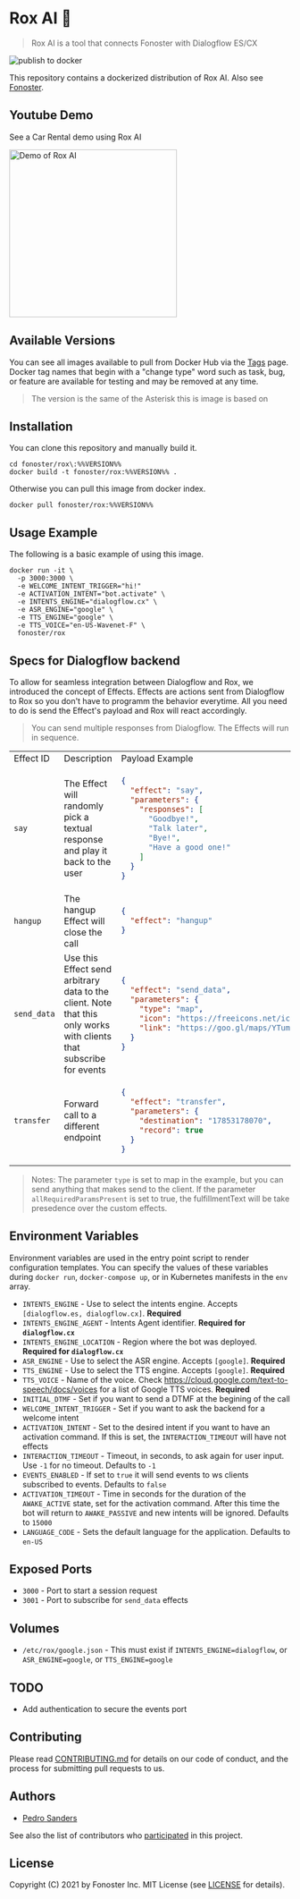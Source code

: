 # Rox AI 🤖

> Rox AI is a tool that connects Fonoster with Dialogflow ES/CX

![publish to docker](https://github.com/fonoster/rox/workflows/publish%20to%20docker%20hub/badge.svg)

This repository contains a dockerized distribution of Rox AI. Also see [Fonoster](https://github.com/fonoster/fonoster).

## Youtube Demo

See a Car Rental demo using Rox AI

<div align="left">
  <a href="https://www.youtube.com/embed/41Rx8KPb5GU"><img width="300px" src="https://raw.githubusercontent.com/fonoster/rox/main/youtube-3.svg" alt="Demo of Rox AI"></a>
</div>

## Available Versions

You can see all images available to pull from Docker Hub via the [Tags](https://hub.docker.com/repository/docker/fonoster/rox/tags?page=1) page. Docker tag names that begin with a "change type" word such as task, bug, or feature are available for testing and may be removed at any time.

> The version is the same of the Asterisk this is image is based on

## Installation

You can clone this repository and manually build it.

```
cd fonoster/rox\:%%VERSION%%
docker build -t fonoster/rox:%%VERSION%% .
```

Otherwise you can pull this image from docker index.

```
docker pull fonoster/rox:%%VERSION%%
```

## Usage Example

The following is a basic example of using this image.

```
docker run -it \
  -p 3000:3000 \
  -e WELCOME_INTENT_TRIGGER="hi!"
  -e ACTIVATION_INTENT="bot.activate" \  
  -e INTENTS_ENGINE="dialogflow.cx" \
  -e ASR_ENGINE="google" \
  -e TTS_ENGINE="google" \
  -e TTS_VOICE="en-US-Wavenet-F" \
  fonoster/rox
```

## Specs for Dialogflow backend

To allow for seamless integration between Dialogflow and Rox, we introduced the concept of Effects. Effects are actions sent from Dialogflow to Rox so you don't have to programm the behavior everytime. All you need to do is send the Effect's payload and Rox will react accordingly.

> You can send multiple responses from Dialogflow. The Effects will run in sequence.

<table>
<tr>
<td> Effect ID </td> <td> Description </td> <td> Payload Example </td>
</tr>
<tr>
<td> 

`say` 

</td>
<td> The Effect will randomly pick a textual response and play it back to the user </td>
<td>
  
```json
{
  "effect": "say",
  "parameters": {
    "responses": [
      "Goodbye!",
      "Talk later",
      "Bye!",
      "Have a good one!"
    ]
  }
}
```

</td>
</tr>
<tr>
<td> 

`hangup` 

</td>
<td> The hangup Effect will close the call </td>
<td>

```json
{
  "effect": "hangup"
}
```

</td>
</tr>
<tr>
<td> 

`send_data` 

</td>
<td> Use this Effect send arbitrary data to the client. Note that this only works with clients that subscribe for events</td>
<td>

```json
{
  "effect": "send_data",
  "parameters": {
    "type": "map",
    "icon": "https://freeicons.net/icons/map.png",
    "link": "https://goo.gl/maps/YTum2VeZSQwNB4ik6"
  }
}
```

</td>
</tr>
<tr>
<td> 

`transfer` 

</td>
<td> Forward call to a different endpoint </td>
<td>

```json
{
  "effect": "transfer",
  "parameters": {
    "destination": "17853178070",
    "record": true
  }
}
```

</td>
</tr>
</table>

> Notes: The parameter `type` is set to map in the example, but you can send anything that makes send to the client. If the parameter `allRequiredParamsPresent` is set to true, the fulfillmentText will be take presedence over the custom effects.

## Environment Variables

Environment variables are used in the entry point script to render configuration templates. You can specify the values of these variables during `docker run`, `docker-compose up`, or in Kubernetes manifests in the `env` array.

- `INTENTS_ENGINE` - Use to select the intents engine. Accepts `[dialogflow.es, dialogflow.cx]`. **Required**
- `INTENTS_ENGINE_AGENT` - Intents Agent identifier.  **Required for `dialogflow.cx`**
- `INTENTS_ENGINE_LOCATION` - Region where the bot was deployed.  **Required for `dialogflow.cx`**
- `ASR_ENGINE` - Use to select the ASR engine. Accepts `[google]`. **Required**
- `TTS_ENGINE` - Use to select the TTS engine. Accepts `[google]`. **Required**
- `TTS_VOICE` - Name of the voice. Check https://cloud.google.com/text-to-speech/docs/voices for a list of Google TTS voices. **Required**
- `INITIAL_DTMF` - Set if you want to send a DTMF at the begining of the call
- `WELCOME_INTENT_TRIGGER` - Set if you want to ask the backend for a welcome intent
- `ACTIVATION_INTENT` - Set to the desired intent if you want to have an activation command. If this is set, the `INTERACTION_TIMEOUT` will have not effects
- `INTERACTION_TIMEOUT` - Timeout, in seconds, to ask again for user input. Use `-1` for no timeout. Defaults to `-1`
- `EVENTS_ENABLED` - If set to `true` it will send events to ws clients subscribed to events. Defaults to `false`
- `ACTIVATION_TIMEOUT` - Time in seconds for the duration of the `AWAKE_ACTIVE` state, set for the activation command. After this time the bot will return to `AWAKE_PASSIVE` and new intents will be ignored. Defaults to `15000`
- `LANGUAGE_CODE` - Sets the default language for the application. Defaults to `en-US`

## Exposed Ports

- `3000` - Port to start a session request
- `3001` - Port to subscribe for `send_data` effects

## Volumes

- `/etc/rox/google.json` - This must exist if `INTENTS_ENGINE=dialogflow`, or `ASR_ENGINE=google`, or `TTS_ENGINE=google`

## TODO

- Add authentication to secure the events port

## Contributing

Please read [CONTRIBUTING.md](https://github.com/fonoster/rox/blob/main/CONTRIBUTING.md) for details on our code of conduct, and the process for submitting pull requests to us.

## Authors

- [Pedro Sanders](https://github.com/psanders)

See also the list of contributors who [participated](https://github.com/fonoster/rox/contributors) in this project.

## License

Copyright (C) 2021 by Fonoster Inc. MIT License (see [LICENSE](https://github.com/fonoster/rox/blob/main/LICENSE) for details).

